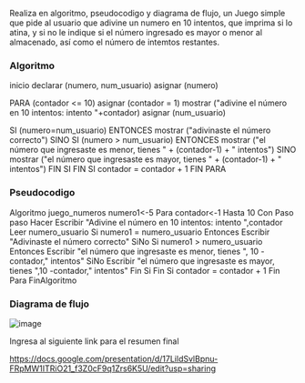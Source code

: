 Realiza en algoritmo, pseudocodigo y diagrama de flujo, un Juego simple que pide al usuario que adivine un numero en 10 intentos, que imprima si lo atina, y si no le indique si el número ingresado es mayor o menor al almacenado, así como el número de intemtos restantes.

### Algoritmo
inicio
declarar (numero, num_usuario)
asignar (numero)

PARA (contador <= 10)
  asignar (contador = 1)
  mostrar ("adivine el número en 10 intentos: intento "+contador)
  asignar (num_usuario)

  SI (numero=num_usuario) ENTONCES mostrar ("adivinaste el número correcto")
    SINO SI (numero > num_usuario) ENTONCES mostrar ("el número que ingresaste es menor, tienes " + (contador-1) + " intentos")
      SINO mostrar ("el número que ingresaste es mayor, tienes " + (contador-1) + " intentos")
      FIN SI
  FIN SI
  contador = contador + 1
FIN PARA

### Pseudocodigo
  Algoritmo juego_numeros
    numero1<-5
    Para contador<-1 Hasta 10 Con Paso paso Hacer
      Escribir "Adivine el número en 10 intentos: intento ",contador
      Leer numero_usuario
      Si numero1 = numero_usuario Entonces
        Escribir "Adivinaste el número correcto"
      SiNo
        Si numero1 > numero_usuario Entonces
          Escribir "el número que ingresaste es menor, tienes ", 10 -contador," intentos"
        SiNo
          Escribir "el número que ingresaste es mayor, tienes ",10 -contador," intentos"
        Fin Si
      Fin Si
      contador = contador + 1
    Fin Para
  FinAlgoritmo

### Diagrama de flujo
![image](https://user-images.githubusercontent.com/80857368/160701430-ef2c05b1-7677-4368-9149-4662e10bdd2f.png)


Ingresa al siguiente link para el resumen final

https://docs.google.com/presentation/d/17LildSvlBpnu-FRpMW1ITRiO21_f3Z0cF9q1Zrs6K5U/edit?usp=sharing

